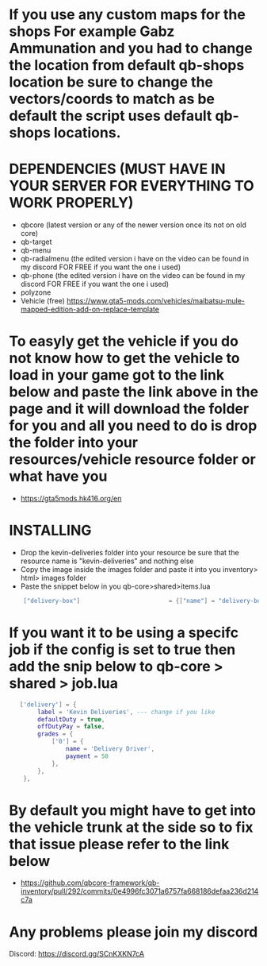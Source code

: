 # If you use any custom maps for the shops For example Gabz Ammunation and you had to change the location from default qb-shops location be sure to change the vectors/coords to match as be default the script uses default qb-shops locations.

# DEPENDENCIES (MUST HAVE IN YOUR SERVER FOR EVERYTHING TO WORK PROPERLY)

* qbcore (latest version or any of the newer version once its not on old core)
* qb-target
* qb-menu
* qb-radialmenu (the edited version i have on the video can be found in my discord FOR FREE if you want the one i used)
* qb-phone (the edited version i have on the video can be found in my discord FOR FREE if you want the one i used)
* polyzone
* Vehicle (free) https://www.gta5-mods.com/vehicles/maibatsu-mule-mapped-edition-add-on-replace-template

# To easyly get the vehicle if you do not know how to get the vehicle to load in your game got to the link below and paste the link above in the page and it will download the folder for you and all you need to do is drop the folder into  your resources/vehicle resource folder or what have you
* https://gta5mods.hk416.org/en

# INSTALLING

* Drop the kevin-deliveries folder into your resource be sure that the resource name is "kevin-deliveries" and nothing else
* Copy the image inside the images folder and paste it into you inventory> html> images folder
* Paste the snippet below in you qb-core>shared>items.lua
```lua
	["delivery-box"] 			     		 = {["name"] = "delivery-box",				    		["label"] = "Delivery Package",			   			["weight"] = 50000,    	["type"] = "item",		["image"] = "delivery-box.png",         			["unique"] = true,		["useable"] = false,	    ["shouldClose"] = true,    ["combinable"] = nil,   ["description"] = "",								["created"] = nil, 		["decay"] = 1.0 },
``` 

# If you want it to be using a specifc job if the config is set to true then add the snip below to qb-core > shared > job.lua
```lua
   ['delivery'] = {
		label = 'Kevin Deliveries', --- change if you like
		defaultDuty = true,
		offDutyPay = false,
		grades = {
            ['0'] = {
                name = 'Delivery Driver',
                payment = 50
            },
        },
	},
```

# By default you might have to get into the vehicle trunk at the side so to fix that issue please refer to the link below
* https://github.com/qbcore-framework/qb-inventory/pull/292/commits/0e4996fc3071a6757fa668186defaa236d214c7a

# Any problems please join my discord
Discord: https://discord.gg/SCnKXKN7cA



